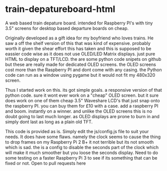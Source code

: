 # train-depatureboard-html
A web based train depature board. intended for Raspberry PI's with tiny 3.5" screens for desktop based departure boards on cheap.

Originally developed as a gift idea for my boyfriend who loves trains. He saw a off the shelf version of this that was kind of expensive. probably worth it given the shear effort this has taken and this is supposed to be eassier code wise as it does not use OLED/LED Matrix displays. just pure HTML to display on a TFT/LCD. the are some python code snipets on github but these are really made for dedicated OLED screens. the OLED screens cost more than the Raspberry PI and dont come with any casing. the Python code can run as a window using pygame but it would not fit my 480x320 screen.

Thus I started work on this. its got simple goals. a responsive version of that python code. sure it wont ever work on a "cheap" OLED screen. but it sure does work on one of them cheap 3.5" Waveshare LCD's that just snap onto the raspberry PI. you can buy them for £10 with a case. add a raspberry PI and boom. instantly on a winner. and unlike the OLED screens this is no doubt going to last much longer. as OLED displays are prone to burn in and simply dont last as long as a plain old TFT.

This code is provided as is. Simply edit the js/config.js file to suit your needs. It does have some flaws. namely the clock seems to cause the thing to drop frames on my Raspberry Pi 2 B+ it not terrible but its not smooth which is sad. the is a config to disable the seconds part of the clock which will make it much smoother but you loose the seconds display. Need to do some testing on a faster Raspberry Pi 3 to see if its something that can be fixed or not. Open to pull requests here
